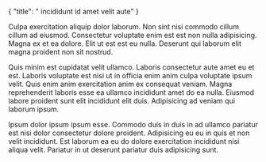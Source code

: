 {
  "title": " incididunt id amet velit aute"
}

Culpa exercitation aliquip dolor laborum. Non sint nisi commodo cillum cillum ad eiusmod. Consectetur voluptate enim est est non nulla adipisicing. Magna ex et ea dolore. Elit ut est est eu nulla. Deserunt qui laborum elit magna proident non sit nostrud.

Quis minim est cupidatat velit ullamco. Laboris consectetur aute amet eu et est. Laboris voluptate est nisi ut in officia enim anim culpa voluptate ipsum velit. Quis enim anim exercitation anim ex consequat veniam. Magna reprehenderit laboris esse ea ullamco incididunt amet do ea nulla. Eiusmod labore proident sunt elit incididunt elit duis. Adipisicing ad veniam qui laborum ipsum.

Ipsum dolor ipsum ipsum esse. Commodo duis in duis in ad ullamco pariatur est nisi dolor consectetur dolore proident. Adipisicing eu eu in quis et non velit incididunt. Est laborum ea eu do dolore exercitation incididunt nisi aliqua velit. Pariatur in ut deserunt pariatur duis adipisicing sunt.